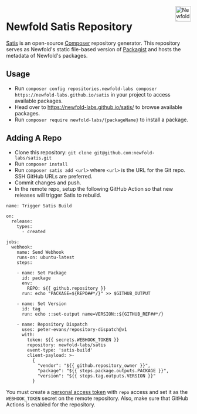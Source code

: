 <a href="https://newfold.com/" target="_blank">
    <img src="https://newfold.com/content/experience-fragments/newfold/site-header/master/_jcr_content/root/header/logo.coreimg.svg/1621395071423/newfold-digital.svg" alt="Newfold Logo" title="Newfold Digital" align="right" 
height="42" />
</a>

# Newfold Satis Repository

[Satis](https://composer.github.io/satis/) is an open-source [Composer](https://getcomposer.org/) repository generator. This repository serves as Newfold's static file-based version of [Packagist](https://packagist.org/) and hosts the metadata of Newfold's packages.

## Usage

- Run `composer config repositories.newfold-labs composer https://newfold-labs.github.io/satis` in your project to access available packages.
- Head over to https://newfold-labs.github.io/satis/ to browse available packages.
- Run `composer require newfold-labs/{packageName}` to install a package.

## Adding A Repo

- Clone this repository: `git clone git@github.com:newfold-labs/satis.git`
- Run `composer install`
- Run `composer satis add <url>` where `<url>` is the URL for the Git repo. SSH GitHub URLs are preferred.
- Commit changes and push.
- In the remote repo, setup the following GitHub Action so that new releases will trigger Satis to rebuild.

```
name: Trigger Satis Build

on:
  release:
    types:
      - created

jobs:
  webhook:
    name: Send Webhook
    runs-on: ubuntu-latest
    steps:

    - name: Set Package
      id: package
      env:
        REPO: ${{ github.repository }}
      run: echo "PACKAGE=${REPO##*/}" >> $GITHUB_OUTPUT

    - name: Set Version
      id: tag
      run: echo ::set-output name=VERSION::${GITHUB_REF##*/}

    - name: Repository Dispatch
      uses: peter-evans/repository-dispatch@v1
      with:
        token: ${{ secrets.WEBHOOK_TOKEN }}
        repository: newfold-labs/satis
        event-type: 'satis-build'
        client-payload: >-
          {
            "vendor": "${{ github.repository_owner }}",
            "package": "${{ steps.package.outputs.PACKAGE }}",
            "version": "${{ steps.tag.outputs.VERSION }}"
          }

```

You must create a [personal access token](https://github.com/settings/tokens) with `repo` access and set it as the `WEBHOOK_TOKEN` secret on the remote repository. Also, make sure that GitHub Actions is enabled for the repository.
